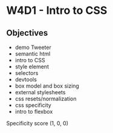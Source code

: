 # W4D1 - Intro to CSS

## Objectives

- demo Tweeter
- semantic html
- intro to CSS
- style element
- selectors
- devtools
- box model and box sizing
- external stylesheets
- css resets/normalization
- css specificity
- intro to flexbox

Specificity score (1, 0, 0)
